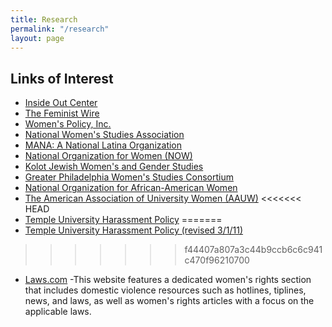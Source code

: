 ```yaml
---
title: Research
permalink: "/research"
layout: page
---
```


## Links of Interest

- [Inside Out Center](http://insideoutcenter.org/)
- [The Feminist Wire](http://thefeministwire.com/)
- [Women's Policy, Inc.](http://www.womenspolicy.org/)
- [National Women's Studies Association](http://www.nwsa.org/)
- [MANA: A National Latina Organization](http://www.hermana.org/)
- [National Organization for Women (NOW)](http://now.org/)
- [Kolot Jewish Women's and Gender Studies](http://www.rrc.edu/kolot)
- [Greater Philadelphia Women's Studies Consortium](http://gpwsc0.wix.com/gpwsc)
- [National Organization for African-American Women](http://www.noaw.org/)
- [The American Association of University Women (AAUW)](http://www.aauw.org/who-we-are/)
<<<<<<< HEAD
- [Temple University Harassment Policy](http://policies.temple.edu/PDF/366.pdf) 
=======
- [Temple University Harassment Policy (revised 3/1/11)](http://policies.temple.edu/PDF/366.pdf) 
>>>>>>> f44407a807a3c44b9ccb6c6c941c470f96210700
- [Laws.com](http://laws.com/) -This website features a dedicated women's rights section that includes domestic violence resources such as hotlines, tiplines, news, and laws, as well as women's rights articles with a focus on the applicable laws.
